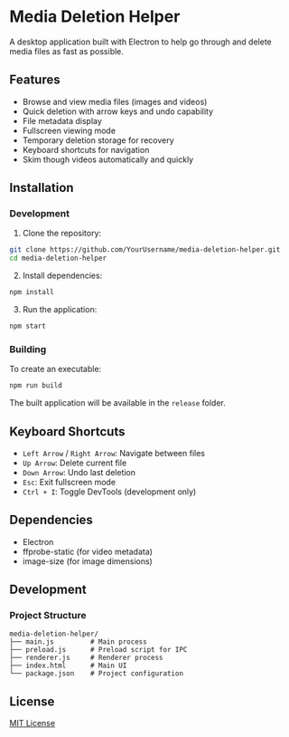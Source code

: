 # Media Deletion Helper

A desktop application built with Electron to help go through and delete media files as fast as possible.

## Features

- Browse and view media files (images and videos)
- Quick deletion with arrow keys and undo capability
- File metadata display
- Fullscreen viewing mode
- Temporary deletion storage for recovery
- Keyboard shortcuts for navigation
- Skim though videos automatically and quickly

## Installation

### Development

1. Clone the repository:
```bash
git clone https://github.com/YourUsername/media-deletion-helper.git
cd media-deletion-helper
```

2. Install dependencies:
```bash
npm install
```

3. Run the application:
```bash
npm start
```

### Building

To create an executable:
```bash
npm run build
```

The built application will be available in the `release` folder.

## Keyboard Shortcuts

- `Left Arrow` / `Right Arrow`: Navigate between files
- `Up Arrow`: Delete current file
- `Down Arrow`: Undo last deletion
- `Esc`: Exit fullscreen mode
- `Ctrl + I`: Toggle DevTools (development only)

## Dependencies

- Electron
- ffprobe-static (for video metadata)
- image-size (for image dimensions)

## Development

### Project Structure
```
media-deletion-helper/
├── main.js         # Main process
├── preload.js      # Preload script for IPC
├── renderer.js     # Renderer process
├── index.html      # Main UI
└── package.json    # Project configuration
```

## License

[MIT License](LICENSE)
